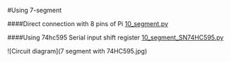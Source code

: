 #Using 7-segment 

####Direct connection with 8 pins of Pi
[10_segment.py](10_segment.py)


####Using 74hc595 Serial input shift register
[10_segment_SN74HC595.py](10_segment_SN74HC595.py)

![Circuit diagram](7 segment with 74HC595.jpg)

